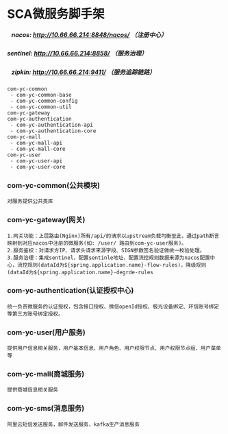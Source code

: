 # SCA微服务脚手架

##### &nbsp;&nbsp;&nbsp;nacos: _http://10.66.66.214:8848/nacos/_ （注册中心）
##### sentinel: _http://10.66.66.214:8858/_ （服务治理）
##### &nbsp;&nbsp;&nbsp;zipkin: _http://10.66.66.214:9411/_ （服务追踪链路）
    com-yc-common
     - com-yc-common-base
     - com-yc-common-config
     - com-yc-common-util
    com-yc-gateway
    com-yc-authentication
     - com-yc-authentication-api
     - com-yc-authentication-core
    com-yc-mall
     - com-yc-mall-api
     - com-yc-mall-core
    com-yc-user
     - com-yc-user-api
     - com-yc-user-core
### com-yc-common(公共模块)
    对服务提供公共类库
### com-yc-gateway(网关)
    1.网关功能：上层路由(Nginx)所有/api/的请求以upstream负载均衡至此，通过path断言映射到对应nacos中注册的微服务(如: /user/ 路由到com-yc-user服务)。
    2.服务鉴权：对请求方IP、请求头请求来源字段、SIGN参数签名验证做统一校验处理。
    3.服务治理：集成sentinel，配置sentinle地址，配置流控规则数据来源为nacos配置中心，流控规则(dataId为${spring.application.name}-flow-rules)，降级规则(dataId为${spring.application.name}-degrde-rules
### com-yc-authentication(认证授权中心)
    统一负责微服务的认证授权，包含接口授权、微信openId授权、极光设备绑定、环信账号绑定等第三方账号绑定授权。
### com-yc-user(用户服务)
    提供用户信息相关服务，用户基本信息、用户角色、用户权限节点、用户权限节点组、用户菜单等
### com-yc-mall(商城服务)
    提供商城信息相关服务
### com-yc-sms(消息服务)
    阿里云短信发送服务，邮件发送服务，kafka生产消息服务